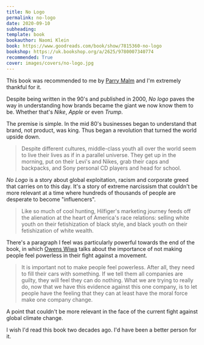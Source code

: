 ```yaml
---
title: No Logo
permalink: no-logo
date: 2020-09-10
subheading: 
template: book
bookauthor: Naomi Klein
book: https://www.goodreads.com/book/show/7815360-no-logo
bookshop: https://uk.bookshop.org/a/2625/9780007340774
recommended: True
cover: images/covers/no-logo.jpg
---
```


This book was recommended to me by [Parry Malm](https://twitter.com/ParryMalm) and I'm extremely thankful for it.

Despite being written in the 90's and published in 2000, *No logo* paves the way in understanding how brands became the giant we now know them to be. Whether that's *Nike*, *Apple* or even *Trump*.

The premise is simple. In the mid 80's businesses began to understand that brand, not product, was king. Thus began a revolution that turned the world upside down.

> Despite different cultures, middle-class youth all over the world seem to live their lives as if in a parallel universe. They get up in the morning, put on their Levi's and Nikes, grab their caps and backpacks, and Sony personal CD players and head for school.

*No Logo* is a story about global exploitation, racism and corporate greed that carries on to this day. It's a story of extreme narcissism that couldn't be more relevant at a time where hundreds of thousands of people are desperate to become "influencers".

> Like so much of cool hunting, Hilfiger's marketing journey feeds off the alienation at the heart of America's race relations: selling white youth on their fetishization of black style, and black youth on their fetishization of white wealth.

There's a paragraph I feel was particularly powerful towards the end of the book, in which [Owens Wiwa](https://en.wikipedia.org/wiki/Owens_Wiwa) talks about the importance of not making people feel powerless in their fight against a movement.

> It is important not to make people feel powerless. After all, they need to fill their cars with something. If we tell them all companies are guilty, they will feel they can do nothing. What we are trying to really do, now that we have this evidence against this one company, is to let people have the feeling that they can at least have the moral force make one company change.

A point that couldn't be more relevant in the face of the current fight against global climate change.

I wish I'd read this book two decades ago. I'd have been a better person for it.